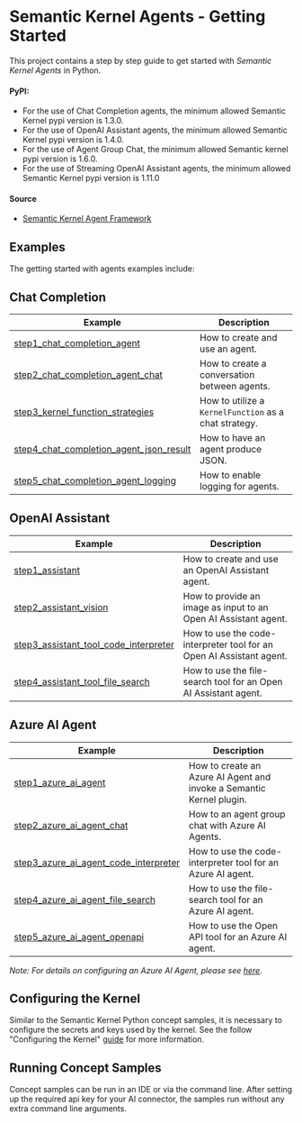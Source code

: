 # Semantic Kernel Agents - Getting Started

This project contains a step by step guide to get started with _Semantic Kernel Agents_ in Python.

#### PyPI:
- For the use of Chat Completion agents, the minimum allowed Semantic Kernel pypi version is 1.3.0.
- For the use of OpenAI Assistant agents, the minimum allowed Semantic Kernel pypi version is 1.4.0.
- For the use of Agent Group Chat, the minimum allowed Semantic kernel pypi version is 1.6.0.
- For the use of Streaming OpenAI Assistant agents, the minimum allowed Semantic Kernel pypi version is 1.11.0

#### Source

- [Semantic Kernel Agent Framework](../../semantic_kernel/agents/)

## Examples

The getting started with agents examples include:

## Chat Completion

Example|Description
---|---
[step1_chat_completion_agent](../getting_started_with_agents/chat_completion/step1_chat_completion_agent.py)|How to create and use an agent.
[step2_chat_completion_agent_chat](../getting_started_with_agents/chat_completion/step2_chat_completion_agent_chat.py)|How to create a conversation between agents.
[step3_kernel_function_strategies](../getting_started_with_agents/chat_completion/step3_kernel_function_strategies.py)|How to utilize a `KernelFunction` as a chat strategy.
[step4_chat_completion_agent_json_result](../getting_started_with_agents/chat_completion/step4_chat_completion_agent_json_result.py)|How to have an agent produce JSON.
[step5_chat_completion_agent_logging](../getting_started_with_agents/chat_completion/step5_chat_completion_agent_logging.py)|How to enable logging for agents.

## OpenAI Assistant

Example|Description
---|---
[step1_assistant](../getting_started_with_agents/openai_assistant/step1_assistant.py)|How to create and use an OpenAI Assistant agent.
[step2_assistant_vision](../getting_started_with_agents/openai_assistant/step2_assistant_vision.py)|How to provide an image as input to an Open AI Assistant agent.
[step3_assistant_tool_code_interpreter](../getting_started_with_agents/openai_assistant/step3_assistant_tool_code_interpreter.py)|How to use the code-interpreter tool for an Open AI Assistant agent.
[step4_assistant_tool_file_search](../getting_started_with_agents/openai_assistant/step4_assistant_tool_file_search.py)|How to use the file-search tool for an Open AI Assistant agent.

## Azure AI Agent
Example|Description
---|---
[step1_azure_ai_agent](../getting_started_with_agents/azure_ai_agent/step1_azure_ai_agent.py)|How to create an Azure AI Agent and invoke a Semantic Kernel plugin.
[step2_azure_ai_agent_chat](../getting_started_with_agents/azure_ai_agent/step2_azure_ai_agent_chat.py)|How to an agent group chat with Azure AI Agents.
[step3_azure_ai_agent_code_interpreter](../getting_started_with_agents/azure_ai_agent/step3_azure_ai_agent_code_interpreter.py)|How to use the code-interpreter tool for an Azure AI agent.
[step4_azure_ai_agent_file_search](../getting_started_with_agents/azure_ai_agent/step4_azure_ai_agent_file_search.py)|How to use the file-search tool for an Azure AI agent.
[step5_azure_ai_agent_openapi](../getting_started_with_agents/azure_ai_agent/step5_azure_ai_agent_openapi.py)|How to use the Open API tool for an Azure AI  agent.

_Note: For details on configuring an Azure AI Agent, please see [here](../getting_started_with_agents/azure_ai_agent/README.md)._

## Configuring the Kernel

Similar to the Semantic Kernel Python concept samples, it is necessary to configure the secrets
and keys used by the kernel. See the follow "Configuring the Kernel" [guide](../concepts/README.md#configuring-the-kernel) for
more information.

## Running Concept Samples

Concept samples can be run in an IDE or via the command line. After setting up the required api key
for your AI connector, the samples run without any extra command line arguments.
